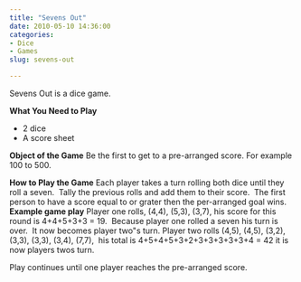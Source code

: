 ```yaml
---
title: "Sevens Out"
date: 2010-05-10 14:36:00
categories:
- Dice
- Games
slug: sevens-out

---
```


Sevens Out is a dice game.

<strong>What You Need to Play</strong>
<ul>
	<li>2 dice</li>
	<li>A score sheet</li>
</ul>
<strong>Object of the Game</strong>
Be the first to get to a pre-arranged score.
For example 100 to 500.

<strong>How to Play the Game</strong>
Each player takes a turn rolling both dice until they roll a seven.  Tally the previous rolls and add them to their score.  The first person to have a score equal to or grater then the per-arranged goal wins.
<strong>
Example game play</strong>
Player one rolls, (4,4), (5,3), (3,7), his score for this round is 4+4+5+3+3 = 19.  Because player one rolled a seven his turn is over.  It now becomes player two&quot;s turn.
Player two rolls (4,5), (4,5), (3,2), (3,3), (3,3), (3,4), (7,7),  his total is 4+5+4+5+3+2+3+3+3+3+3+4 = 42 it is now players twos turn.

Play continues until one player reaches the pre-arranged score.
